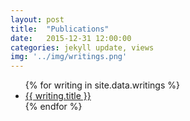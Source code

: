 ```yaml
---
layout: post
title:  "Publications"
date:   2015-12-31 12:00:00
categories: jekyll update, views
img: '../img/writings.png'
---
```


<ul>
  {% for writing in site.data.writings %}
    <li class="project">
      <a href="{{writing.url}}" target="_blank">
        {{ writing.title }}
      </a>
    </li>
  {% endfor %}
</ul>

